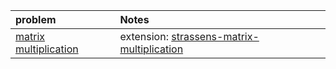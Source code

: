 | problem | Notes |
|:-------|:-------|
| [matrix multiplication](https://www.geeksforgeeks.org/c-program-multiply-two-matrices/) | extension: [strassens-matrix-multiplication](https://www.geeksforgeeks.org/strassens-matrix-multiplication/) |
